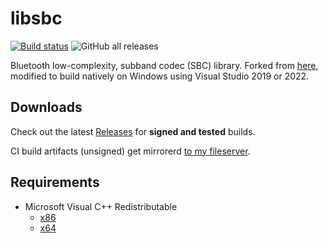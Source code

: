 # libsbc

[![Build status](https://ci.appveyor.com/api/projects/status/sapfrvg7um7uqwt3?svg=true)](https://ci.appveyor.com/project/nefarius/libsbc) ![GitHub all releases](https://img.shields.io/github/downloads/nefarius/libsbc/total)

Bluetooth low-complexity, subband codec (SBC) library. Forked from [here](https://git.kernel.org/pub/scm/bluetooth/sbc.git), modified to build natively on Windows using Visual Studio 2019 or 2022.

## Downloads

Check out the latest [Releases](../../releases) for **signed and tested** builds.

CI build artifacts (unsigned) get mirrorerd [to my fileserver](https://buildbot.nefarius.at/builds/libsbc/latest/).

## Requirements

- Microsoft Visual C++ Redistributable
  - [x86](https://aka.ms/vs/17/release/vc_redist.x86.exe)
  - [x64](https://aka.ms/vs/17/release/vc_redist.x64.exe)
